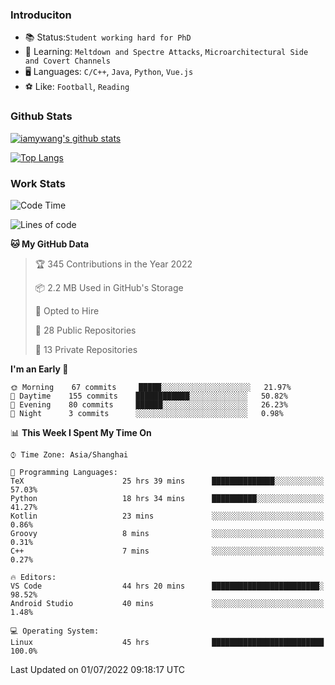 ### Introduciton

- 📚 Status:`Student working hard for PhD`
- 🔎 Learning: `Meltdown and Spectre Attacks`, `Microarchitectural Side and Covert Channels`
- 🖥️ Languages: `C/C++`, `Java`, `Python`, `Vue.js`
- ⚽ Like: `Football`, `Reading`

### Github Stats

[![iamywang's github stats](https://github-readme-stats.vercel.app/api?username=iamywang&count_private=true&show_icons=true)]()

[![Top Langs](https://github-readme-stats.vercel.app/api/top-langs/?username=iamywang&layout=compact)]()

### Work Stats

<!--START_SECTION:waka-->
![Code Time](http://img.shields.io/badge/Code%20Time-489%20hrs%2026%20mins-blue)

![Lines of code](https://img.shields.io/badge/From%20Hello%20World%20I%27ve%20Written--38%20Thousand%20lines%20of%20code-blue)

**🐱 My GitHub Data** 

> 🏆 345 Contributions in the Year 2022
 > 
> 📦 2.2 MB Used in GitHub's Storage 
 > 
> 💼 Opted to Hire
 > 
> 📜 28 Public Repositories 
 > 
> 🔑 13 Private Repositories  
 > 
**I'm an Early 🐤** 

```text
🌞 Morning    67 commits     █████░░░░░░░░░░░░░░░░░░░░   21.97% 
🌆 Daytime    155 commits    ████████████░░░░░░░░░░░░░   50.82% 
🌃 Evening    80 commits     ██████░░░░░░░░░░░░░░░░░░░   26.23% 
🌙 Night      3 commits      ░░░░░░░░░░░░░░░░░░░░░░░░░   0.98%

```


📊 **This Week I Spent My Time On** 

```text
⌚︎ Time Zone: Asia/Shanghai

💬 Programming Languages: 
TeX                      25 hrs 39 mins      ██████████████░░░░░░░░░░░   57.03% 
Python                   18 hrs 34 mins      ██████████░░░░░░░░░░░░░░░   41.27% 
Kotlin                   23 mins             ░░░░░░░░░░░░░░░░░░░░░░░░░   0.86% 
Groovy                   8 mins              ░░░░░░░░░░░░░░░░░░░░░░░░░   0.31% 
C++                      7 mins              ░░░░░░░░░░░░░░░░░░░░░░░░░   0.27%

🔥 Editors: 
VS Code                  44 hrs 20 mins      ████████████████████████░   98.52% 
Android Studio           40 mins             ░░░░░░░░░░░░░░░░░░░░░░░░░   1.48%

💻 Operating System: 
Linux                    45 hrs              █████████████████████████   100.0%

```


 Last Updated on 01/07/2022 09:18:17 UTC
<!--END_SECTION:waka-->
